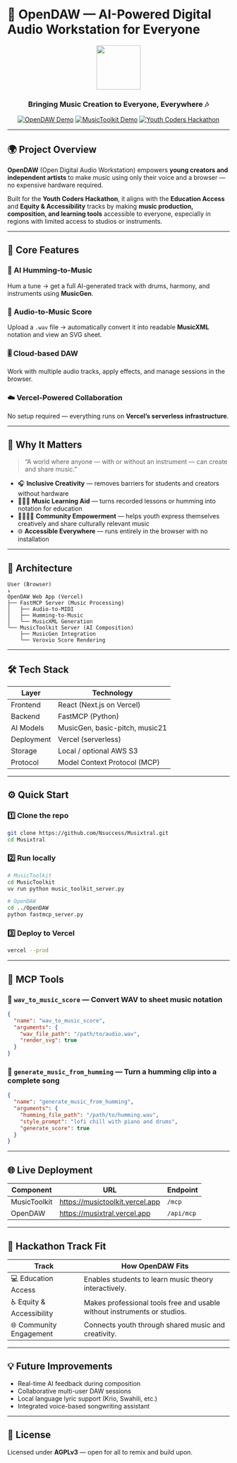 # 🎵 OpenDAW — AI-Powered Digital Audio Workstation for Everyone  

<p align="center">
  <img src="https://raw.githubusercontent.com/andremichelle/openDAW/refs/heads/main/packages/app/studio/public/favicon.svg" height="100"/>
  <h3 align="center">Bringing Music Creation to Everyone, Everywhere 🎶</h3>
</p>

<p align="center">
  <a href="https://musixtral.vercel.app"><img src="https://img.shields.io/badge/Live%20Demo-OpenDAW-green?style=for-the-badge" alt="OpenDAW Demo"></a>
  <a href="https://musictoolkit.vercel.app"><img src="https://img.shields.io/badge/AI%20Music%20Tools-MusicToolkit-blue?style=for-the-badge" alt="MusicToolkit Demo"></a>
  <a href="https://youthcoders.org"><img src="https://img.shields.io/badge/Hackathon-Youth%20Coders-orange?style=for-the-badge" alt="Youth Coders Hackathon"></a>
</p>

---

## 🌍 Project Overview  

**OpenDAW** (Open Digital Audio Workstation) empowers **young creators and independent artists** to make music using only their voice and a browser — no expensive hardware required.  

Built for the **Youth Coders Hackathon**, it aligns with the **Education Access** and **Equity & Accessibility** tracks by making **music production, composition, and learning tools** accessible to everyone, especially in regions with limited access to studios or instruments.

---

## 🚀 Core Features  

### 🎤 AI Humming-to-Music  
Hum a tune → get a full AI-generated track with drums, harmony, and instruments using **MusicGen**.

### 🎼 Audio-to-Music Score  
Upload a `.wav` file → automatically convert it into readable **MusicXML** notation and view an SVG sheet.

### 🎚️ Cloud-based DAW  
Work with multiple audio tracks, apply effects, and manage sessions in the browser.

### ☁️ Vercel-Powered Collaboration  
No setup required — everything runs on **Vercel’s serverless infrastructure**.

---

## 🧠 Why It Matters  

> “A world where anyone — with or without an instrument — can create and share music.”  

- 🎧 **Inclusive Creativity** — removes barriers for students and creators without hardware  
- 🧑🏽‍🏫 **Music Learning Aid** — turns recorded lessons or humming into notation for education  
- 🫱🏾‍🫲🏼 **Community Empowerment** — helps youth express themselves creatively and share culturally relevant music  
- 🌐 **Accessible Everywhere** — runs entirely in the browser with no installation

---

## 🧩 Architecture  

```text
User (Browser)
↓
OpenDAW Web App (Vercel)
├── FastMCP Server (Music Processing)
│   ├── Audio-to-MIDI
│   ├── Humming-to-Music
│   └── MusicXML Generation
└── MusicToolkit Server (AI Composition)
    ├── MusicGen Integration
    └── Verovio Score Rendering
```

---

## 🛠️ Tech Stack  

| **Layer** | **Technology** |
|-----------|----------------|
| Frontend | React (Next.js on Vercel) |
| Backend | FastMCP (Python) |
| AI Models | MusicGen, basic-pitch, music21 |
| Deployment | Vercel (serverless) |
| Storage | Local / optional AWS S3 |
| Protocol | Model Context Protocol (MCP) |

---

## ⚙️ Quick Start  

### 1️⃣ Clone the repo

```bash
git clone https://github.com/Nsuccess/Musixtral.git
cd Musixtral
```

### 2️⃣ Run locally

```bash
# MusicToolkit
cd MusicToolkit
uv run python music_toolkit_server.py

# OpenDAW
cd ../OpenDAW
python fastmcp_server.py
```

### 3️⃣ Deploy to Vercel

```bash
vercel --prod
```

---

## 🧩 MCP Tools  

### 🎼 `wav_to_music_score` — Convert WAV to sheet music notation

```json
{
  "name": "wav_to_music_score",
  "arguments": {
    "wav_file_path": "/path/to/audio.wav",
    "render_svg": true
  }
}
```

### 🎵 `generate_music_from_humming` — Turn a humming clip into a complete song

```json
{
  "name": "generate_music_from_humming",
  "arguments": {
    "humming_file_path": "/path/to/humming.wav",
    "style_prompt": "lofi chill with piano and drums",
    "generate_score": true
  }
}
```

---

## 🌐 Live Deployment  

| **Component** | **URL** | **Endpoint** |
|---------------|---------|--------------|
| MusicToolkit | https://musictoolkit.vercel.app | `/mcp` |
| OpenDAW | https://musixtral.vercel.app | `/api/mcp` |

---

## 📖 Hackathon Track Fit  

| **Track** | **How OpenDAW Fits** |
|-----------|----------------------|
| 💻 Education Access | Enables students to learn music theory interactively. |
| ♿ Equity & Accessibility | Makes professional tools free and usable without instruments or studios. |
| 🌐 Community Engagement | Connects youth through shared music and creativity. |

---

## 💡 Future Improvements  

- Real-time AI feedback during composition  
- Collaborative multi-user DAW sessions  
- Local language lyric support (Krio, Swahili, etc.)  
- Integrated voice-based songwriting assistant

---

## 📜 License  

Licensed under **AGPLv3** — open for all to remix and build upon.

